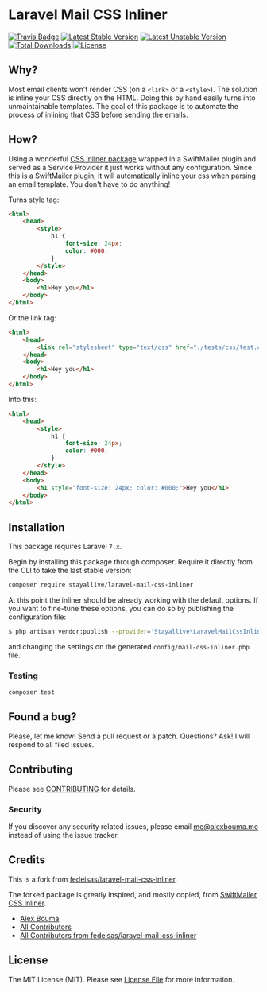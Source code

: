 # Laravel Mail CSS Inliner

[![Travis Badge](https://secure.travis-ci.org/stayallive/laravel-mail-css-inliner.png)](https://travis-ci.org/stayallive/laravel-mail-css-inliner)
[![Latest Stable Version](https://poser.pugx.org/stayallive/laravel-mail-css-inliner/v/stable.png)](https://packagist.org/packages/stayallive/laravel-mail-css-inliner)
[![Latest Unstable Version](https://poser.pugx.org/stayallive/laravel-mail-css-inliner/v/unstable.png)](https://packagist.org/packages/stayallive/laravel-mail-css-inliner)
[![Total Downloads](https://poser.pugx.org/stayallive/laravel-mail-css-inliner/downloads.png)](https://packagist.org/packages/stayallive/laravel-mail-css-inliner)
[![License](https://poser.pugx.org/stayallive/laravel-mail-css-inliner/license.png)](https://packagist.org/packages/stayallive/laravel-mail-css-inliner)

## Why?

Most email clients won't render CSS (on a `<link>` or a `<style>`). The solution is inline your CSS directly on the HTML. 
Doing this by hand easily turns into unmaintainable templates. The goal of this package is to automate the process of inlining that CSS before sending the emails.

## How?

Using a wonderful [CSS inliner package](https://github.com/tijsverkoyen/CssToInlineStyles) wrapped in a SwiftMailer plugin and served as a Service Provider it just works without any configuration.
Since this is a SwiftMailer plugin, it will automatically inline your css when parsing an email template. You don't have to do anything!

Turns style tag:
```html
<html>
    <head>
        <style>
            h1 {
                font-size: 24px;
                color: #000;
            }
        </style>
    </head>
    <body>
        <h1>Hey you</h1>
    </body>
</html>
```

Or the link tag:
```html
<html>
    <head>
        <link rel="stylesheet" type="text/css" href="./tests/css/test.css">
    </head>
    <body>
        <h1>Hey you</h1>
    </body>
</html>
```

Into this:
```html
<html>
    <head>
        <style>
            h1 {
                font-size: 24px;
                color: #000;
            }
        </style>
    </head>
    <body>
        <h1 style="font-size: 24px; color: #000;">Hey you</h1>
    </body>
</html>
```

## Installation

This package requires Laravel `7.x`.

Begin by installing this package through composer. Require it directly from the CLI to take the last stable version:
```bash
composer require stayallive/laravel-mail-css-inliner
```

At this point the inliner should be already working with the default options. If you want to fine-tune these options, you can do so by publishing the configuration file:
```bash
$ php artisan vendor:publish --provider='Stayallive\LaravelMailCssInliner\ServiceProvider'
```
and changing the settings on the generated `config/mail-css-inliner.php` file.

### Testing

``` bash
composer test
```

## Found a bug?

Please, let me know! Send a pull request or a patch. Questions? Ask! I will respond to all filed issues.

## Contributing

Please see [CONTRIBUTING](CONTRIBUTING.md) for details.

### Security

If you discover any security related issues, please email me@alexbouma.me instead of using the issue tracker.

## Credits

This is a fork from [fedeisas/laravel-mail-css-inliner](https://github.com/fedeisas/laravel-mail-css-inliner).

The forked package is greatly inspired, and mostly copied, from [SwiftMailer CSS Inliner](https://github.com/OpenBuildings/swiftmailer-css-inliner).

- [Alex Bouma](https://github.com/stayallive)
- [All Contributors](../../contributors)
- [All Contributors from fedeisas/laravel-mail-css-inliner](https://github.com/fedeisas/laravel-mail-css-inliner/graphs/contributors)

## License

The MIT License (MIT). Please see [License File](LICENSE.md) for more information.
